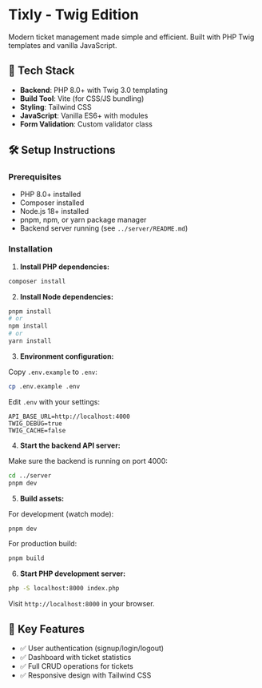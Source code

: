 # Tixly - Twig Edition

Modern ticket management made simple and efficient. Built with PHP Twig templates and vanilla JavaScript.

## 🚀 Tech Stack

- **Backend**: PHP 8.0+ with Twig 3.0 templating
- **Build Tool**: Vite (for CSS/JS bundling)
- **Styling**: Tailwind CSS
- **JavaScript**: Vanilla ES6+ with modules
- **Form Validation**: Custom validator class

## 🛠️ Setup Instructions

### Prerequisites

- PHP 8.0+ installed
- Composer installed
- Node.js 18+ installed
- pnpm, npm, or yarn package manager
- Backend server running (see `../server/README.md`)

### Installation

1. **Install PHP dependencies:**

```bash
composer install
```

2. **Install Node dependencies:**

```bash
pnpm install
# or
npm install
# or
yarn install
```

3. **Environment configuration:**

Copy `.env.example` to `.env`:

```bash
cp .env.example .env
```

Edit `.env` with your settings:

```env
API_BASE_URL=http://localhost:4000
TWIG_DEBUG=true
TWIG_CACHE=false
```

4. **Start the backend API server:**

Make sure the backend is running on port 4000:

```bash
cd ../server
pnpm dev
```

5. **Build assets:**

For development (watch mode):

```bash
pnpm dev
```

For production build:

```bash
pnpm build
```

6. **Start PHP development server:**

```bash
php -S localhost:8000 index.php
```

Visit `http://localhost:8000` in your browser.

## 🎯 Key Features

- ✅ User authentication (signup/login/logout)
- ✅ Dashboard with ticket statistics
- ✅ Full CRUD operations for tickets
- ✅ Responsive design with Tailwind CSS
